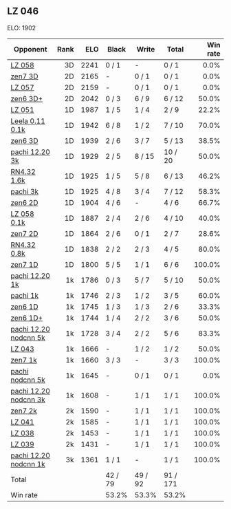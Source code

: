 ## LZ 046 ##

ELO: 1902

Opponent | Rank | ELO | Black | Write | Total | Win rate
---------|-----:|----:|-------|-------|-------|-------:
[LZ 058](LZ%20058.md) | 3D | 2241 | 0 / 1 | - | 0 / 1 | 0.0%
[zen7 3D](zen7%203D.md) | 2D | 2165 | - | 0 / 1 | 0 / 1 | 0.0%
[LZ 057](LZ%20057.md) | 2D | 2159 | - | 0 / 1 | 0 / 1 | 0.0%
[zen6 3D+](zen6%203D+.md) | 2D | 2042 | 0 / 3 | 6 / 9 | 6 / 12 | 50.0%
[LZ 051](LZ%20051.md) | 1D | 1987 | 1 / 5 | 1 / 4 | 2 / 9 | 22.2%
[Leela 0.11 0.1k](Leela%200.11%200.1k.md) | 1D | 1942 | 6 / 8 | 1 / 2 | 7 / 10 | 70.0%
[zen6 3D](zen6%203D.md) | 1D | 1939 | 2 / 6 | 3 / 7 | 5 / 13 | 38.5%
[pachi 12.20 3k](pachi%2012.20%203k.md) | 1D | 1929 | 2 / 5 | 8 / 15 | 10 / 20 | 50.0%
[RN4.32 1.6k](RN4.32%201.6k.md) | 1D | 1925 | 1 / 5 | 5 / 8 | 6 / 13 | 46.2%
[pachi 3k](pachi%203k.md) | 1D | 1925 | 4 / 8 | 3 / 4 | 7 / 12 | 58.3%
[zen6 2D](zen6%202D.md) | 1D | 1904 | 4 / 6 | - | 4 / 6 | 66.7%
[LZ 058 0.1k](LZ%20058%200.1k.md) | 1D | 1887 | 2 / 4 | 2 / 6 | 4 / 10 | 40.0%
[zen7 2D](zen7%202D.md) | 1D | 1864 | 2 / 6 | 0 / 1 | 2 / 7 | 28.6%
[RN4.32 0.8k](RN4.32%200.8k.md) | 1D | 1838 | 2 / 2 | 2 / 3 | 4 / 5 | 80.0%
[zen7 1D](zen7%201D.md) | 1D | 1800 | 5 / 5 | 1 / 1 | 6 / 6 | 100.0%
[pachi 12.20 1k](pachi%2012.20%201k.md) | 1k | 1786 | 0 / 3 | 5 / 7 | 5 / 10 | 50.0%
[pachi 1k](pachi%201k.md) | 1k | 1746 | 2 / 3 | 1 / 2 | 3 / 5 | 60.0%
[zen6 1D](zen6%201D.md) | 1k | 1745 | 1 / 3 | 1 / 3 | 2 / 6 | 33.3%
[zen6 1D+](zen6%201D+.md) | 1k | 1744 | 1 / 4 | 2 / 2 | 3 / 6 | 50.0%
[pachi 12.20 nodcnn 5k](pachi%2012.20%20nodcnn%205k.md) | 1k | 1728 | 3 / 4 | 2 / 2 | 5 / 6 | 83.3%
[LZ 043](LZ%20043.md) | 1k | 1666 | - | 1 / 2 | 1 / 2 | 50.0%
[zen7 1k](zen7%201k.md) | 1k | 1660 | 3 / 3 | - | 3 / 3 | 100.0%
[pachi nodcnn 5k](pachi%20nodcnn%205k.md) | 1k | 1645 | - | 0 / 1 | 0 / 1 | 0.0%
[pachi 12.20 nodcnn 3k](pachi%2012.20%20nodcnn%203k.md) | 1k | 1608 | - | 1 / 1 | 1 / 1 | 100.0%
[zen7 2k](zen7%202k.md) | 2k | 1590 | - | 1 / 1 | 1 / 1 | 100.0%
[LZ 041](LZ%20041.md) | 2k | 1585 | - | 1 / 1 | 1 / 1 | 100.0%
[LZ 038](LZ%20038.md) | 2k | 1453 | - | 1 / 1 | 1 / 1 | 100.0%
[LZ 039](LZ%20039.md) | 2k | 1431 | - | 1 / 1 | 1 / 1 | 100.0%
[pachi 12.20 nodcnn 1k](pachi%2012.20%20nodcnn%201k.md) | 3k | 1361 | 1 / 1 | - | 1 / 1 | 100.0%
Total | | | 42 / 79 | 49 / 92 | 91 / 171 | 
Win rate| | | 53.2% | 53.3% | 53.2% | 
